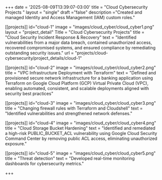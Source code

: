 +++
date = '2025-08-09T13:39:07-03:00'
title = "Cloud Cybersecurity Projects "
layout = "single"
draft ="false"
description ="Created and managed Identity and Access Management (IAM) custom roles."

[[projects]]
id="cloud-1"
image = "images/cloud_cyber/cloud_cyber1.png"
layout = "project_detail"
Title = "Cloud Cybersecurity Projects"
title = "Cloud Security Incident Response & Recovery"
text = "Identified vulnerabilities from a major data breach, contained unauthorized access, recovered compromised systems, and ensured compliance by remediating outstanding security issues."
url = "projects/cloud-cybersecurity/project_details/cloud-1"


[[projects]]
id="cloud-2"
image = "images/cloud_cyber/cloud_cyber2.png"
title = "VPC Infrastructure Deployment with Terraform"
text = "Defined and provisioned secure network infrastructure for a banking application using Terraform on Google Cloud Platform (GCP) Virtual Private Cloud (VPC), enabling automated, consistent, and scalable deployments aligned with security best practices"

[[projects]]
id="cloud-3"
image = "images/cloud_cyber/cloud_cyber3.png"
title = "Changing firewall rules with Terraform and Cloudshell"
text = "Identified vulnerabilities and strengthened network defenses."


[[projects]]
id="cloud-4"
image = "images/cloud_cyber/cloud_cyber4.png"
title = "Cloud Storage Bucket Hardening"
text = "Identified and remediated a high-risk PUBLIC_BUCKET_ACL vulnerability using Google Cloud Security Command Center by removing public ACL access, eliminating unauthorized exposure."


[[projects]]
id="cloud-5"
image = "images/cloud_cyber/cloud_cyber5.png"
title = "Threat detection"
text = "Developed real-time monitoring dashboards for cybersecurity metrics."


+++


